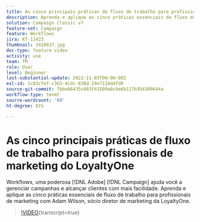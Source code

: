 ```yaml
---
title: As cinco principais práticas de fluxo de trabalho para profissionais de marketing do LoyaltyOne
description: Aprenda e aplique as cinco práticas essenciais de fluxo de trabalho para profissionais de marketing com Adam Wilson, sócio diretor de marketing da LoyaltyOne.
solution: Campaign Classic v7
feature-set: Campaign
feature: Workflows
jira: KT-11423
thumbnail: 3410837.jpg
doc-type: feature video
activity: use
team: TM
role: User
level: Beginner
last-substantial-update: 2022-11-03T00:00:00Z
exl-id: 1c83cfef-c363-4cdc-838d-19e7110d4fd8
source-git-commit: 7bbe86435c683f41509a8cbe6b117b354309644a
workflow-type: tm+mt
source-wordcount: '69'
ht-degree: 81%

---
```


# As cinco principais práticas de fluxo de trabalho para profissionais de marketing do LoyaltyOne

Workflows, uma poderosa [!DNL Adobe] [!DNL Campaign] ajuda você a gerenciar campanhas e alcançar clientes com mais facilidade. Aprenda e aplique as cinco práticas essenciais de fluxo de trabalho para profissionais de marketing com Adam Wilson, sócio diretor de marketing da LoyaltyOne.

>[!VIDEO](https://video.tv.adobe.com/v/3410837?quality=12&learn=on){transcript=true}
